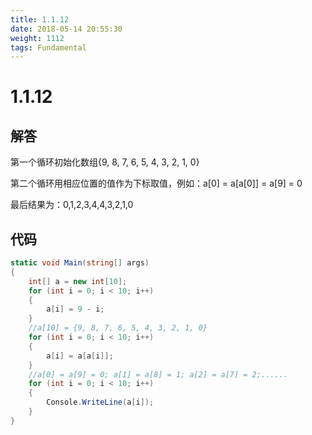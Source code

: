 ```yaml
---
title: 1.1.12
date: 2018-05-14 20:55:30
weight: 1112
tags: Fundamental
---
```


# 1.1.12


## 解答

第一个循环初始化数组{9, 8, 7, 6, 5, 4, 3, 2, 1, 0} 

第二个循环用相应位置的值作为下标取值，例如：a[0] = a[a[0]] = a[9] = 0

最后结果为：0,1,2,3,4,4,3,2,1,0

## 代码

```csharp
static void Main(string[] args)
{
    int[] a = new int[10];
    for (int i = 0; i < 10; i++)
    {
        a[i] = 9 - i;
    }
    //a[10] = {9, 8, 7, 6, 5, 4, 3, 2, 1, 0}
    for (int i = 0; i < 10; i++)
    {
        a[i] = a[a[i]];
    }
    //a[0] = a[9] = 0; a[1] = a[8] = 1; a[2] = a[7] = 2;......
    for (int i = 0; i < 10; i++)
    {
        Console.WriteLine(a[i]);
    }
}
```

